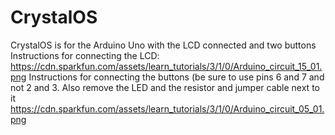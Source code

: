 # CrystalOS
CrystalOS is for the Arduino Uno with the LCD connected and two buttons
Instructions for connecting the LCD: https://cdn.sparkfun.com/assets/learn_tutorials/3/1/0/Arduino_circuit_15_01.png
Instructions for connecting the buttons (be sure to use pins 6 and 7 and not 2 and 3. Also remove the LED and the resistor and jumper cable next to it https://cdn.sparkfun.com/assets/learn_tutorials/3/1/0/Arduino_circuit_05_01.png
